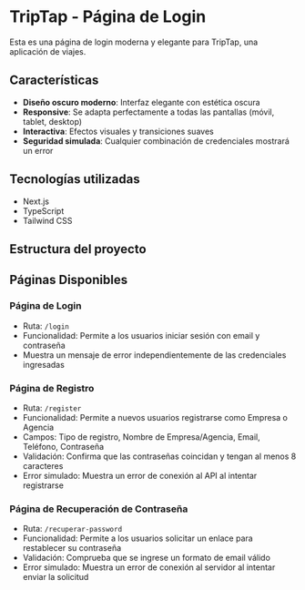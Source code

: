 # TripTap - Página de Login

Esta es una página de login moderna y elegante para TripTap, una aplicación de viajes.

## Características

- **Diseño oscuro moderno**: Interfaz elegante con estética oscura
- **Responsive**: Se adapta perfectamente a todas las pantallas (móvil, tablet, desktop)
- **Interactiva**: Efectos visuales y transiciones suaves
- **Seguridad simulada**: Cualquier combinación de credenciales mostrará un error

## Tecnologías utilizadas

- Next.js
- TypeScript
- Tailwind CSS

## Estructura del proyecto

## Páginas Disponibles

### Página de Login
- Ruta: `/login`
- Funcionalidad: Permite a los usuarios iniciar sesión con email y contraseña
- Muestra un mensaje de error independientemente de las credenciales ingresadas

### Página de Registro
- Ruta: `/register`
- Funcionalidad: Permite a nuevos usuarios registrarse como Empresa o Agencia
- Campos: Tipo de registro, Nombre de Empresa/Agencia, Email, Teléfono, Contraseña
- Validación: Confirma que las contraseñas coincidan y tengan al menos 8 caracteres
- Error simulado: Muestra un error de conexión al API al intentar registrarse

### Página de Recuperación de Contraseña
- Ruta: `/recuperar-password`
- Funcionalidad: Permite a los usuarios solicitar un enlace para restablecer su contraseña
- Validación: Comprueba que se ingrese un formato de email válido
- Error simulado: Muestra un error de conexión al servidor al intentar enviar la solicitud
